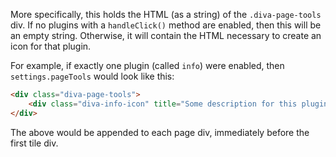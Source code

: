 More specifically, this holds the HTML (as a string) of the `.diva-page-tools`
div. If no plugins with a `handleClick()` method are enabled, then this will be
an empty string. Otherwise, it will contain the HTML necessary to create an
icon for that plugin.

For example, if exactly one plugin (called `info`) were enabled, then
`settings.pageTools` would look like this:

```html
<div class="diva-page-tools">
    <div class="diva-info-icon" title="Some description for this plugin"></div>
</div>
```

The above would be appended to each page div, immediately before the first tile
div.
